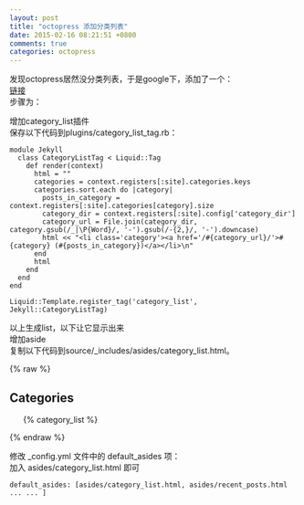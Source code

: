 ```yaml
---
layout: post
title: "octopress 添加分类列表"
date: 2015-02-16 08:21:51 +0800
comments: true
categories: octopress
---
```

发现octopress居然没分类列表，于是google下，添加了一个：  
[链接](http://codemacro.com/2012/07/18/add-category-list-to-octopress/)  
步骤为：

增加category_list插件   
保存以下代码到plugins/category_list_tag.rb：

```
module Jekyll
  class CategoryListTag < Liquid::Tag
    def render(context)
      html = ""
      categories = context.registers[:site].categories.keys
      categories.sort.each do |category|
        posts_in_category = context.registers[:site].categories[category].size
        category_dir = context.registers[:site].config['category_dir']
        category_url = File.join(category_dir, category.gsub(/_|\P{Word}/, '-').gsub(/-{2,}/, '-').downcase)
        html << "<li class='category'><a href='/#{category_url}/'>#{category} (#{posts_in_category})</a></li>\n"
      end
      html
    end
  end
end

Liquid::Template.register_tag('category_list', Jekyll::CategoryListTag)
```
以上生成list，以下让它显示出来  
增加aside  
复制以下代码到source/_includes/asides/category_list.html。

{% raw %}
    <section>
      <h1>Categories</h1>
        <ul id="categories">
          {% category_list %}
      </ul>
    </section>
{% endraw %}

修改 _config.yml 文件中的 default_asides 项：  
加入 asides/category_list.html 即可

    default_asides: [asides/category_list.html, asides/recent_posts.html ... ... ]

  


